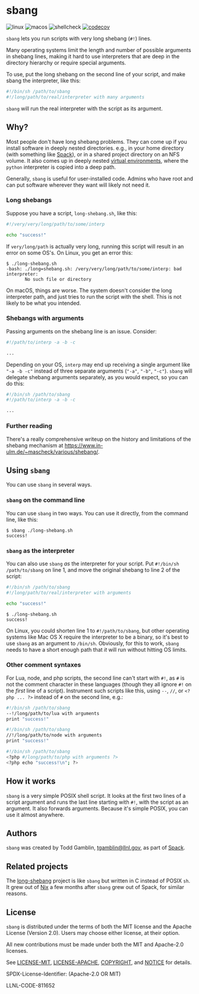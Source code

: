# sbang
![linux](https://github.com/spack/sbang/workflows/linux/badge.svg)
![macos](https://github.com/spack/sbang/workflows/macos/badge.svg)
![shellcheck](https://github.com/spack/sbang/workflows/shellcheck/badge.svg)
[![codecov](https://codecov.io/gh/spack/sbang/branch/main/graph/badge.svg?token=IKH7mB5qq7)](undefined)

`sbang` lets you run scripts with very long shebang (`#!`) lines.

Many operating systems limit the length and number of possible arguments
in shebang lines, making it hard to use interpreters that are deep in the
directory hierarchy or require special arguments.

To use, put the long shebang on the second line of your script, and
make sbang the interpreter, like this:

```sh
#!/bin/sh /path/to/sbang
#!/long/path/to/real/interpreter with many arguments
```

`sbang` will run the real interpreter with the script as its argument.

## Why?

Most people don't have long shebang problems. They can come up if you
install software in deeply nested directories. e.g., in your home
directory (with something like [Spack](https://github.com/spack/spack)),
or in a shared project directory on an NFS volume. It also comes up in
deeply nested [virtual environments](https://github.com/pypa/virtualenv),
where the `python` interpreter is copied into a deep path.

Generally, `sbang` is useful for user-installed code. Admins who have
root and can put software wherever they want will likely not need it.

### Long shebangs

Suppose you have a script, `long-shebang.sh`, like this:

```sh
#!/very/very/long/path/to/some/interp

echo "success!"
```

If `very/long/path` is actually very long, running this script will
result in an error on some OS's. On Linux, you get an error this:

```console
$ ./long-shebang.sh
-bash: ./long=shebang.sh: /very/very/long/path/to/some/interp: bad interpreter:
       No such file or directory
```

On macOS, things are worse. The system doesn't consider the long
interpreter path, and just tries to run the script with the shell. This
is not likely to be what you intended.

### Shebangs with arguments

Passing arguments on the shebang line is an issue.  Consider:

```sh
#!/path/to/interp -a -b -c

...
```

Depending on your OS, `interp` may end up receiving a single argument
like `"-a -b -c"` instead of three separate arguments (`"-a"`, `"-b"`,
`"-c"`). `sbang` will delegate shebang arguments separately, as you would
expect, so you can do this:

```sh
#!/bin/sh /path/to/sbang
#!/path/to/interp -a -b -c

...
```

### Further reading

There's a really comprehensive writeup on the history and limitations of
the shebang mechanism at
https://www.in-ulm.de/~mascheck/various/shebang/.


## Using `sbang`

You can use `sbang` in several ways.

### `sbang` on the command line

You can use `sbang` in two ways. You can use it directly, from the
command line, like this:

```console
$ sbang ./long-shebang.sh
success!
```

### `sbang` as the interpreter

You can also use `sbang` *as* the interpreter for your script. Put
`#!/bin/sh /path/to/sbang` on line 1, and move the original shebang to
line 2 of the script:

```sh
#!/bin/sh /path/to/sbang
#!/long/path/to/real/interpreter with arguments

echo "success!"
```

```console
$ ./long-shebang.sh
success!
```

On Linux, you could shorten line 1 to `#!/path/to/sbang`, but other
operating systems like Mac OS X require the interpreter to be a binary,
so it's best to use `sbang` as an argument to `/bin/sh`. Obviously, for
this to work, `sbang` needs to have a short enough path that *it* will
run without hitting OS limits.

### Other comment syntaxes

For Lua, node, and php scripts, the second line can't start with `#!`, as
`#` is not the comment character in these languages (though they all
ignore `#!` on the *first* line of a script). Instrument such scripts
like this, using `--`, `//`, or `<?php ... ?>` instead of `#` on the
second line, e.g.:

```sh
#!/bin/sh /path/to/sbang
--!/long/path/to/lua with arguments
print "success!"
```

```sh
#!/bin/sh /path/to/sbang
//!/long/path/to/node with arguments
print "success!"
```

```sh
#!/bin/sh /path/to/sbang
<?php #/long/path/to/php with arguments ?>
<?php echo "success!\n"; ?>
```

## How it works

`sbang` is a very simple POSIX shell script. It looks at the first two
lines of a script argument and runs the last line starting with `#!`,
with the script as an argument. It also forwards arguments. Because it's
simple POSIX, you can use it almost anywhere.


## Authors

`sbang` was created by Todd Gamblin, tgamblin@llnl.gov, as part of
[Spack](https://github.com/spack/spack).

## Related projects

The [long-shebang](https://github.com/shlevy/long-shebang) project is
like `sbang` but written in C instead of POSIX `sh`. It grew out of
[Nix](https://github.com/nixos/nix) a few months after `sbang` grew out
of Spack, for similar reasons.

## License

`sbang` is distributed under the terms of both the MIT license and the
Apache License (Version 2.0). Users may choose either license, at their
option.

All new contributions must be made under both the MIT and Apache-2.0
licenses.

See [LICENSE-MIT](https://github.com/spack/sbang/blob/develop/LICENSE-MIT),
[LICENSE-APACHE](https://github.com/spack/sbang/blob/develop/LICENSE-APACHE),
[COPYRIGHT](https://github.com/spack/sbang/blob/develop/COPYRIGHT), and
[NOTICE](https://github.com/spack/sbang/blob/develop/NOTICE) for details.

SPDX-License-Identifier: (Apache-2.0 OR MIT)

LLNL-CODE-811652
